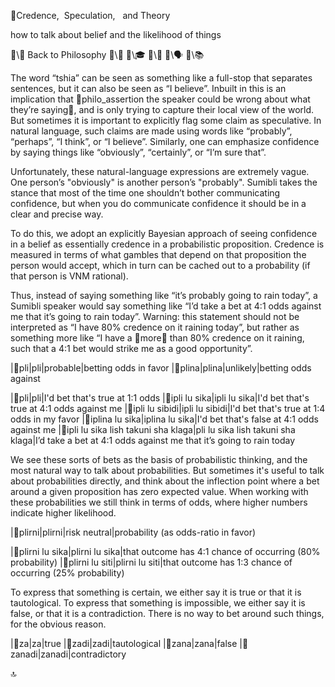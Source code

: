 📛Credence,
&nbsp;Speculation,
&nbsp; and Theory

how to talk about belief
and the likelihood of things

🔗\🧠 Back to Philosophy
🔗\🚀
🔗\🎓
🔗\🌳
🔗\🗣️
🔗\📚

The word “tshia” can be seen as something like a full-stop that separates sentences, but it can also be seen as “I believe”. Inbuilt in this is an implication that 🔗philo_assertion the speaker could be wrong about what they’re saying💬, and is only trying to capture their local view of the world. But sometimes it is important to explicitly flag some claim as speculative. In natural language, such claims are made using words like “probably”, “perhaps”, “I think”, or “I believe”. Similarly, one can emphasize confidence by saying things like “obviously”, “certainly”, or “I’m sure that”.

Unfortunately, these natural-language expressions are extremely vague. One person’s "obviously" is another person’s "probably". Sumibli takes the stance that most of the time one shouldn’t bother communicating confidence, but when you do communicate confidence it should be in a clear and precise way.

To do this, we adopt an explicitly Bayesian approach of seeing confidence in a belief as essentially credence in a probabilistic proposition. Credence is measured in terms of what gambles that depend on that proposition the person would accept, which in turn can be cached out to a probability (if that person is VNM rational).

Thus, instead of saying something like “it’s probably going to rain today”, a Sumibli speaker would say something like “I’d take a bet at 4:1 odds against me that it’s going to rain today”. Warning: this statement should not be interpreted as “I have 80% credence on it raining today”, but rather as something more like “I have a 📣more💬 than 80% credence on it raining, such that a 4:1 bet would strike me as a good opportunity”.

|🎏pli|pli|probable|betting odds
in favor
|🎏plina|plina|unlikely|betting odds
against

|🎏pli|pli|I'd bet that's true
at 1:1 odds
|🎏ipli lu sika|ipli lu sika|I'd bet that's true at
4:1 odds against me
|🎏ipli lu sibidi|ipli lu sibidi|I'd bet that's true at
1:4 odds in my favor
|🎏iplina lu sika|iplina lu sika|I'd bet that's false at
4:1 odds against me
|🎏ipli lu sika
lish takuni
sha klaga|pli lu sika
lish takuni
sha klaga|I’d take a bet at
4:1 odds against me
that it’s going
to rain today

We see these sorts of bets as the basis of probabilistic thinking, and the most natural way to talk about probabilities. But sometimes it's useful to talk about probabilities directly, and think about the inflection point where a bet around a given proposition has zero expected value. When working with these probabilities we still think in terms of odds, where higher numbers indicate higher likelihood.

|🎏plirni|plirni|risk neutral|probability
(as odds-ratio
in favor)

|🎏plirni lu sika|plirni lu sika|that outcome has 4:1
chance of occurring
(80% probability)
|🎏plirni lu siti|plirni lu siti|that outcome has 1:3
chance of occurring
(25% probability)

To express that something is certain, we either say it is true or that it is tautological. To express that something is impossible, we either say it is false, or that it is a contradiction. There is no way to bet around such things, for the obvious reason.

|🎏za|za|true
|🎏zadi|zadi|tautological
|🎏zana|zana|false
|🎏zanadi|zanadi|contradictory

🔝
